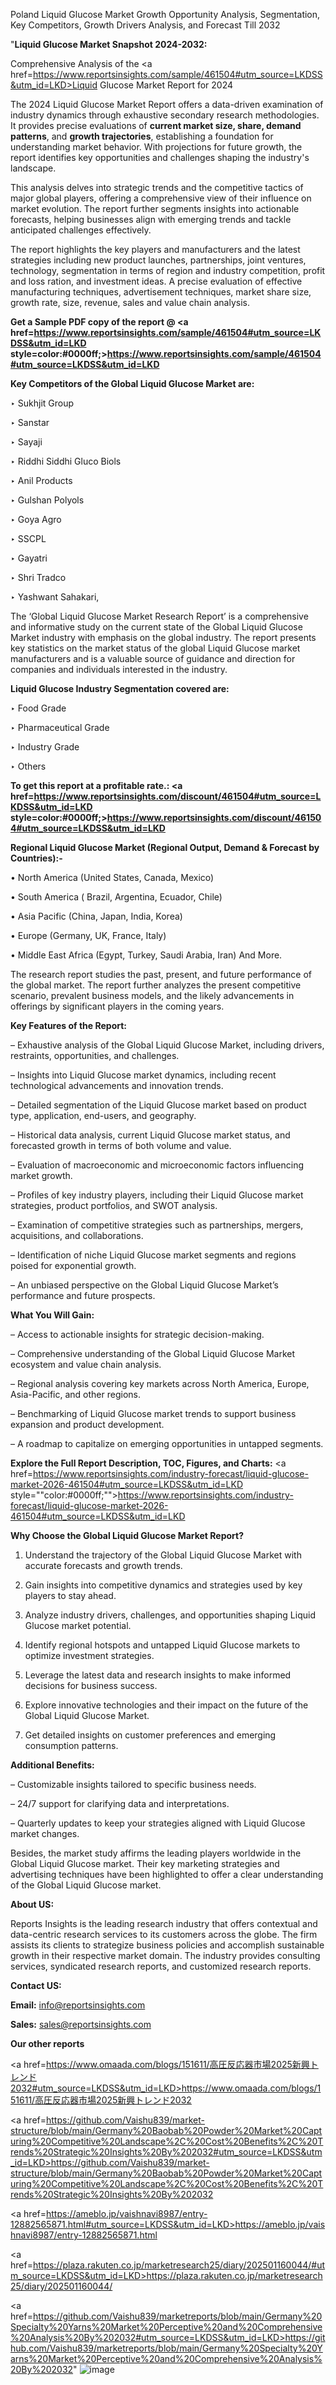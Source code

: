 Poland Liquid Glucose Market Growth Opportunity Analysis, Segmentation, Key Competitors, Growth Drivers Analysis, and Forecast Till 2032

"<strong>Liquid Glucose Market Snapshot 2024-2032:</strong>

Comprehensive Analysis of the <a href=https://www.reportsinsights.com/sample/461504#utm_source=LKDSS&utm_id=LKD>Liquid Glucose Market</a> Report for 2024

The 2024 Liquid Glucose Market Report offers a data-driven examination of industry dynamics through exhaustive secondary research methodologies. It provides precise evaluations of <strong>current market size, share, demand patterns</strong>, and <strong>growth trajectories</strong>, establishing a foundation for understanding market behavior. With projections for future growth, the report identifies key opportunities and challenges shaping the industry's landscape.

This analysis delves into strategic trends and the competitive tactics of major global players, offering a comprehensive view of their influence on market evolution. The report further segments insights into actionable forecasts, helping businesses align with emerging trends and tackle anticipated challenges effectively.

The report highlights the key players and manufacturers and the latest strategies including new product launches, partnerships, joint ventures, technology, segmentation in terms of region and industry competition, profit and loss ration, and investment ideas. A precise evaluation of effective manufacturing techniques, advertisement techniques, market share size, growth rate, size, revenue, sales and value chain analysis.

<strong>Get a Sample PDF copy of the report @ <a href=https://www.reportsinsights.com/sample/461504#utm_source=LKDSS&utm_id=LKD style=color:#0000ff;>https://www.reportsinsights.com/sample/461504#utm_source=LKDSS&utm_id=LKD</a></strong>

<strong>Key Competitors of the Global Liquid Glucose Market are:</strong>

‣ Sukhjit Group

‣ Sanstar

‣ Sayaji

‣ Riddhi Siddhi Gluco Biols

‣ Anil Products

‣ Gulshan Polyols

‣ Goya Agro

‣ SSCPL

‣ Gayatri

‣ Shri Tradco

‣ Yashwant Sahakari,

The ‘Global Liquid Glucose Market Research Report’ is a comprehensive and informative study on the current state of the Global Liquid Glucose Market industry with emphasis on the global industry. The report presents key statistics on the market status of the global Liquid Glucose market manufacturers and is a valuable source of guidance and direction for companies and individuals interested in the industry.

<strong>Liquid Glucose Industry Segmentation covered are:</strong>

‣ Food Grade

‣ Pharmaceutical Grade

‣ Industry Grade

‣ Others

<strong>To get this report at a profitable rate.: <a href=https://www.reportsinsights.com/discount/461504#utm_source=LKDSS&utm_id=LKD style=color:#0000ff;>https://www.reportsinsights.com/discount/461504#utm_source=LKDSS&utm_id=LKD</a></strong>

<strong>Regional Liquid Glucose Market (Regional Output, Demand &amp; Forecast by Countries):-</strong>

• North America (United States, Canada, Mexico)

• South America ( Brazil, Argentina, Ecuador, Chile)

• Asia Pacific (China, Japan, India, Korea)

• Europe (Germany, UK, France, Italy)

• Middle East Africa (Egypt, Turkey, Saudi Arabia, Iran) And More.

The research report studies the past, present, and future performance of the global market. The report further analyzes the present competitive scenario, prevalent business models, and the likely advancements in offerings by significant players in the coming years.

<strong>Key Features of the Report:</strong>

– Exhaustive analysis of the Global Liquid Glucose Market, including drivers, restraints, opportunities, and challenges.

– Insights into Liquid Glucose market dynamics, including recent technological advancements and innovation trends.

– Detailed segmentation of the Liquid Glucose market based on product type, application, end-users, and geography.

– Historical data analysis, current Liquid Glucose market status, and forecasted growth in terms of both volume and value.

– Evaluation of macroeconomic and microeconomic factors influencing market growth.

– Profiles of key industry players, including their Liquid Glucose market strategies, product portfolios, and SWOT analysis.

– Examination of competitive strategies such as partnerships, mergers, acquisitions, and collaborations.

– Identification of niche Liquid Glucose market segments and regions poised for exponential growth.

– An unbiased perspective on the Global Liquid Glucose Market’s performance and future prospects.

<strong>What You Will Gain:</strong>

– Access to actionable insights for strategic decision-making.

– Comprehensive understanding of the Global Liquid Glucose Market ecosystem and value chain analysis.

– Regional analysis covering key markets across North America, Europe, Asia-Pacific, and other regions.

– Benchmarking of Liquid Glucose market trends to support business expansion and product development.

– A roadmap to capitalize on emerging opportunities in untapped segments.

<strong>Explore the Full Report Description, TOC, Figures, and Charts:</strong>
<a href=https://www.reportsinsights.com/industry-forecast/liquid-glucose-market-2026-461504#utm_source=LKDSS&utm_id=LKD style=""color:#0000ff;"">https://www.reportsinsights.com/industry-forecast/liquid-glucose-market-2026-461504#utm_source=LKDSS&utm_id=LKD</a>

<strong>Why Choose the Global Liquid Glucose Market Report?</strong>

1. Understand the trajectory of the Global Liquid Glucose Market with accurate forecasts and growth trends.

2. Gain insights into competitive dynamics and strategies used by key players to stay ahead.

3. Analyze industry drivers, challenges, and opportunities shaping Liquid Glucose market potential.

4. Identify regional hotspots and untapped Liquid Glucose markets to optimize investment strategies.

5. Leverage the latest data and research insights to make informed decisions for business success.

6. Explore innovative technologies and their impact on the future of the Global Liquid Glucose Market.

7. Get detailed insights on customer preferences and emerging consumption patterns.

<strong>Additional Benefits:</strong>

– Customizable insights tailored to specific business needs.

– 24/7 support for clarifying data and interpretations.

– Quarterly updates to keep your strategies aligned with Liquid Glucose market changes.

Besides, the market study affirms the leading players worldwide in the Global Liquid Glucose market. Their key marketing strategies and advertising techniques have been highlighted to offer a clear understanding of the Global Liquid Glucose market.

<strong><strong>About US</strong>:</strong>

Reports Insights is the leading research industry that offers contextual and data-centric research services to its customers across the globe. The firm assists its clients to strategize business policies and accomplish sustainable growth in their respective market domain. The industry provides consulting services, syndicated research reports, and customized research reports.

<strong>Contact US:</strong>

<p class=><b>Email:</b> <a href=mailto:info@reportsinsights.com>info@reportsinsights.com</a></p>
<p class=><b>Sales:</b> <a href=mailto:sales@reportsinsights.com>sales@reportsinsights.com</a></p>

<strong>Our other reports</strong>

<a href=https://www.omaada.com/blogs/151611/高圧反応器市場2025新興トレンド2032#utm_source=LKDSS&utm_id=LKD>https://www.omaada.com/blogs/151611/高圧反応器市場2025新興トレンド2032</a>

<a href=https://github.com/Vaishu839/market-structure/blob/main/Germany%20Baobab%20Powder%20Market%20Capturing%20Competitive%20Landscape%2C%20Cost%20Benefits%2C%20Trends%20Strategic%20Insights%20By%202032#utm_source=LKDSS&utm_id=LKD>https://github.com/Vaishu839/market-structure/blob/main/Germany%20Baobab%20Powder%20Market%20Capturing%20Competitive%20Landscape%2C%20Cost%20Benefits%2C%20Trends%20Strategic%20Insights%20By%202032</a>

<a href=https://ameblo.jp/vaishnavi8987/entry-12882565871.html#utm_source=LKDSS&utm_id=LKD>https://ameblo.jp/vaishnavi8987/entry-12882565871.html</a>

<a href=https://plaza.rakuten.co.jp/marketresearch25/diary/202501160044/#utm_source=LKDSS&utm_id=LKD>https://plaza.rakuten.co.jp/marketresearch25/diary/202501160044/</a>

<a href=https://github.com/Vaishu839/marketreports/blob/main/Germany%20Specialty%20Yarns%20Market%20Perceptive%20and%20Comprehensive%20Analysis%20By%202032#utm_source=LKDSS&utm_id=LKD>https://github.com/Vaishu839/marketreports/blob/main/Germany%20Specialty%20Yarns%20Market%20Perceptive%20and%20Comprehensive%20Analysis%20By%202032</a>"
![image](https://github.com/user-attachments/assets/0c4fbf70-d9cf-4bfb-bbfc-3648c97463d6)
